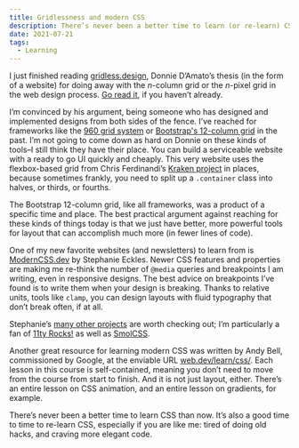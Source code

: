 ```yaml
---
title: Gridlessness and modern CSS
description: There’s never been a better time to learn (or re-learn) CSS.
date: 2021-07-21
tags:
  - Learning
---
```


I just finished reading [gridless.design](https://gridless.design/), Donnie D’Amato’s thesis (in the form of a website) for doing away with the <i>n</i>-column grid or the <i>n</i>-pixel grid in the web design process. [Go read it](https://gridless.design/), if you haven’t already.

I’m convinced by his argument, being someone who has designed and implemented designs from both sides of the fence. I’ve reached for frameworks like the [960 grid system](https://960.gs/) or [Bootstrap's 12-column grid](https://getbootstrap.com/docs/5.0/layout/grid/) in the past. I’m not going to come down as hard on Donnie on these kinds of tools&ndash;I still think they have their place. You can build a serviceable website with a ready to go UI quickly and cheaply. This very website uses the flexbox-based grid from Chris Ferdinandi’s [Kraken project](https://cferdinandi.github.io/kraken/components.html) in places, because sometimes frankly, you need to split up a <code>.container</code> class into halves, or thirds, or fourths.

The Bootstrap 12-column grid, like all frameworks, was a product of a specific time and place. The best practical argument against reaching for these kinds of things today is that we just have better, more powerful tools for layout that can accomplish much more (in fewer lines of code).

One of my new favorite websites (and newsletters) to learn from is [ModernCSS.dev](https://moderncss.dev/) by Stephanie Eckles. Newer CSS features and properties are making me re-think the number of <code>@media</code> queries and breakpoints I am writing, even in responsive designs. The best advice on breakpoints I’ve found is to write them when your design is breaking. Thanks to relative units, tools like <code>clamp</code>, you can design layouts with fluid typography that don’t break often, if at all.

Stephanie’s [many other projects](https://thinkdobecreate.com/links/) are worth checking out; I’m particularly a fan of [11ty Rocks!](https://11ty.rocks/) as well as [SmolCSS](https://smolcss.dev/).

Another great resource for learning modern CSS was written by Andy Bell, commissioned by Google, at the enviable URL [web.dev/learn/css/](https://web.dev/learn/css/). Each lesson in this course is self-contained, meaning you don’t need to move from the course from start to finish. And it is not just layout, either. There’s an entire lesson on CSS animation, and an entire lesson on gradients, for example.

There’s never been a better time to learn CSS than now. It’s also a good time to time to re-learn CSS, especially if you are like me: tired of doing old hacks, and craving more elegant code.
